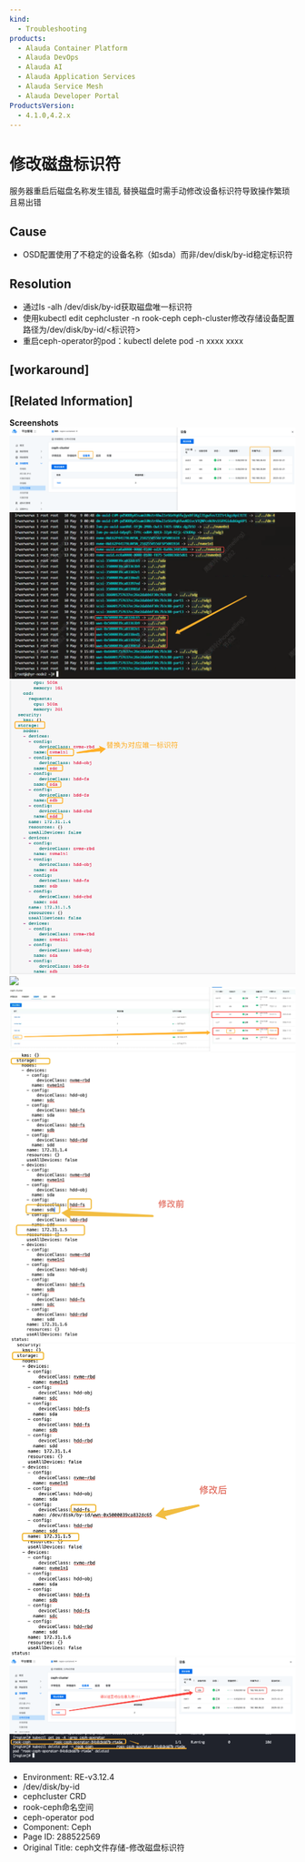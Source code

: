 ```yaml
---
kind:
  - Troubleshooting
products:
  - Alauda Container Platform
  - Alauda DevOps
  - Alauda AI
  - Alauda Application Services
  - Alauda Service Mesh
  - Alauda Developer Portal
ProductsVersion:
  - 4.1.0,4.2.x
---
```

<!-- A type of document that involves encountering a fault, diagnosing it, performing root cause analysis, and providing solutions. -->

# 修改磁盘标识符

服务器重启后磁盘名称发生错乱 替换磁盘时需手动修改设备标识符导致操作繁琐且易出错

## Cause
- OSD配置使用了不稳定的设备名称（如sda）而非/dev/disk/by-id稳定标识符

## Resolution
- 通过ls -alh /dev/disk/by-id获取磁盘唯一标识符
- 使用kubectl edit cephcluster -n rook-ceph ceph-cluster修改存储设备配置路径为/dev/disk/by-id/<标识符>
- 重启ceph-operator的pod：kubectl delete pod -n xxxx xxxx

## [workaround]

## [Related Information]
**Screenshots**
![](assets/cephwen-jian-cun-chu-xiu-gai-ci-pan-biao-shi-fu/image-2025-5-12_14-6-16.png)
![](assets/cephwen-jian-cun-chu-xiu-gai-ci-pan-biao-shi-fu/image-2025-5-12_14-17-15.png)
![](assets/cephwen-jian-cun-chu-xiu-gai-ci-pan-biao-shi-fu/image-2025-5-12_14-15-49.png)
![](assets/cephwen-jian-cun-chu-xiu-gai-ci-pan-biao-shi-fu/image-2025-5-12_16-6-28.png)
![](assets/cephwen-jian-cun-chu-xiu-gai-ci-pan-biao-shi-fu/image-2025-5-12_16-8-32.png)
![](assets/cephwen-jian-cun-chu-xiu-gai-ci-pan-biao-shi-fu/image-2025-5-12_16-19-16.png)
![](assets/cephwen-jian-cun-chu-xiu-gai-ci-pan-biao-shi-fu/image-2025-5-12_16-18-12.png)
![](assets/cephwen-jian-cun-chu-xiu-gai-ci-pan-biao-shi-fu/image-2025-5-12_14-56-3.png)
![](assets/cephwen-jian-cun-chu-xiu-gai-ci-pan-biao-shi-fu/image-2025-5-12_16-29-29.png)
- Environment: RE-v3.12.4
- /dev/disk/by-id
- cephcluster CRD
- rook-ceph命名空间
- ceph-operator pod
- Component: Ceph
- Page ID: 288522569
- Original Title: ceph文件存储-修改磁盘标识符
